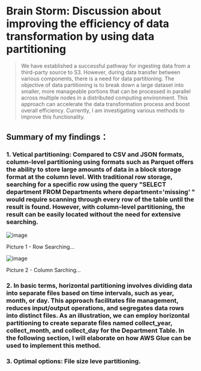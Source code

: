 # Brain Storm: Discussion about improving the efficiency of data transformation by using data partitioning 

> We have established a successful pathway for ingesting data from a third-party source to S3. However, during data transfer between various components, there is a need for data partitioning. The objective of data partitioning is to break down a large dataset into smaller, more manageable portions that can be processed in parallel across multiple nodes in a distributed computing environment. This approach can accelerate the data transformation process and boost overall efficiency. Currently, I am investigating various methods to improve this functionality.

## Summary of my findings：
### 1. Vetical partitioning: Compared to CSV and JSON formats, column-level partitioning using formats such as Parquet offers the ability to store large amounts of data in a block storage format at the column level. With traditional row storage, searching for a specific row using the query "SELECT department FROM Departments where department='missing' " would require scanning through every row of the table until the result is found. However, with column-level partitioning, the result can be easily located without the need for extensive searching.

![image](https://user-images.githubusercontent.com/7371969/228148191-cbd6242b-e234-44b9-9cce-698874ad02c1.png)

Picture 1 - Row Searching...

![image](https://user-images.githubusercontent.com/7371969/228149296-26e6af4a-b9ad-404f-b5ce-330f50789063.png)

Picture 2 - Column Sarching...

### 2. In basic terms, horizontal partitioning involves dividing data into separate files based on time intervals, such as year, month, or day. This approach facilitates file management, reduces input/output operations, and segregates data rows into distinct files. As an illustration, we can employ horizontal partitioning to create separate files named collect_year, collect_month, and collect_day for the Department Table. In the following section, I will elaborate on how AWS Glue can be used to implement this method.

### 3. Optimal options: File size leve partitioning. 


